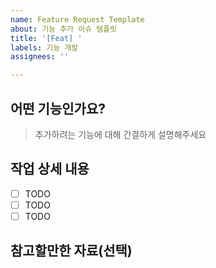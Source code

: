 ```yaml
---
name: Feature Request Template
about: 기능 추가 이슈 템플릿
title: '[Feat] '
labels: 기능 개발
assignees: ''

---
```


## 어떤 기능인가요?

> 추가하려는 기능에 대해 간결하게 설명해주세요

## 작업 상세 내용

- [ ] TODO
- [ ] TODO
- [ ] TODO

## 참고할만한 자료(선택)
